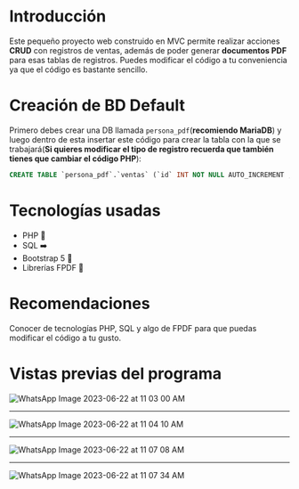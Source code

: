 # Introducción
Este pequeño proyecto web construido en MVC permite realizar acciones **CRUD** con registros de ventas, además de poder generar **documentos PDF** para esas tablas de registros. Puedes modificar el código a tu conveniencia ya que el código es bastante sencillo. 

# Creación de BD Default
Primero debes crear una DB llamada `persona_pdf`(**recomiendo MariaDB**) y luego dentro de esta insertar este código para crear la tabla con la que se trabajará(**Si quieres modificar el tipo de registro recuerda que también tienes que cambiar el código PHP**):
```sql
CREATE TABLE `persona_pdf`.`ventas` (`id` INT NOT NULL AUTO_INCREMENT , `nombres` VARCHAR(255) NOT NULL , `dni` VARCHAR(10) NOT NULL , `producto` VARCHAR(255) NOT NULL , `precio_unit` FLOAT NOT NULL , `cantidad` INT(255) NOT NULL , `precio_total` FLOAT NOT NULL , PRIMARY KEY (`id`)) ENGINE = InnoDB;
```
# Tecnologías usadas
- PHP 🐘
- SQL ➡️
- Bootstrap 5 🎨
- Librerías FPDF 🔴

# Recomendaciones
Conocer de tecnologías PHP, SQL y algo de FPDF para que puedas modificar el código a tu gusto.

# Vistas previas del programa

![WhatsApp Image 2023-06-22 at 11 03 00 AM](https://github.com/peteragurto/people-phpcrud-to-pdf/assets/130622718/a6015f1c-7e23-4b8c-b968-94057461c5c2)
***
![WhatsApp Image 2023-06-22 at 11 04 10 AM](https://github.com/peteragurto/people-phpcrud-to-pdf/assets/130622718/f19886cc-60f5-4d70-b5d3-0417153f07ff)
***
![WhatsApp Image 2023-06-22 at 11 07 08 AM](https://github.com/peteragurto/people-phpcrud-to-pdf/assets/130622718/3b293425-4519-42c4-94f8-883c613cdd19)
***
![WhatsApp Image 2023-06-22 at 11 07 34 AM](https://github.com/peteragurto/people-phpcrud-to-pdf/assets/130622718/105a22b7-7dbc-4694-8b23-d280c15f689b)


